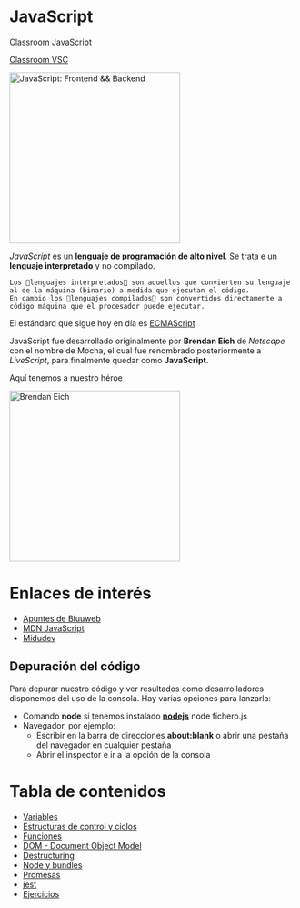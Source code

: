 # JavaScript

[Classroom JavaScript](https://classroom.google.com/c/NTg0OTQ0Mzc5Nzg3?cjc=onnt235)

[Classroom VSC](https://classroom.google.com/c/NTg0Nzk5MTEzNTkx?cjc=kc36k4h)

<img src="./assets/js-joke.bmp" alt="JavaScript: Frontend && Backend" width="300">

_JavaScript_ es un __lenguaje de programación de alto nivel__. Se trata e un __lenguaje interpretado__ y no compilado.

```
Los 🎈lenguajes interpretados🎈 son aquellos que convierten su lenguaje al de la máquina (binario) a medida que ejecutan el código.
En cambio los 🎈lenguajes compilados🎈 son convertidos directamente a código máquina que el procesador puede ejecutar.
``` 

El estándard que sigue hoy en día es [ECMAScript](https://es.wikipedia.org/wiki/ECMAScript)

  JavaScript fue desarrollado originalmente por __Brendan Eich__ de _Netscape_ con el nombre de Mocha, el cual fue renombrado posteriormente a _LiveScript_, para finalmente quedar como __JavaScript__.

Aquí tenemos a nuestro héroe

<img  src="https://upload.wikimedia.org/wikipedia/commons/thumb/d/d1/Brendan_Eich_Mozilla_Foundation_official_photo.jpg/900px-Brendan_Eich_Mozilla_Foundation_official_photo.jpg" alt="Brendan Eich" width="300" loading="lazy">

# Enlaces de interés

- [Apuntes de Bluuweb](https://bluuweb.dev/04-javascript/javascript.html)
- [MDN JavaScript](https://developer.mozilla.org/es/docs/Web/JavaScript/Guide)
- [Midudev](https://www.aprendejavascript.dev/)

## Depuración del código

Para depurar nuestro código y ver resultados como desarrolladores disponemos del uso de la consola. Hay varias opciones para lanzarla: 
- Comando __node__ si tenemos instalado [__nodejs__](https://nodejs.org/es)
    node fichero.js
- Navegador, por ejemplo:
    - Escribir en la barra de direcciones __about:blank__ o abrir una pestaña del navegador en cualquier pestaña
    - Abrir el inspector e ir a la opción de la consola

# Tabla de contenidos

- [Variables](variables.md)
- [Estructuras de control y ciclos](estructuras-control.md)
- [Funciones](funciones.md)
- [DOM - Document Object Model](DOM.md)
- [Destructuring](destructuring.md)
- [Node y bundles](node-bundles.md)
- [Promesas](async-await-then.md)
- [jest](jest.md)
- [Ejercicios](ejercicios.md)
